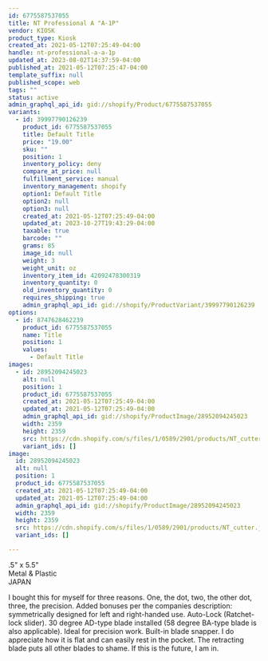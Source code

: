 ```yaml
---
id: 6775587537055
title: NT Professional A "A-1P"
vendor: KIOSK
product_type: Kiosk
created_at: 2021-05-12T07:25:49-04:00
handle: nt-professional-a-a-1p
updated_at: 2023-08-02T14:37:59-04:00
published_at: 2021-05-12T07:25:47-04:00
template_suffix: null
published_scope: web
tags: ""
status: active
admin_graphql_api_id: gid://shopify/Product/6775587537055
variants:
  - id: 39997790126239
    product_id: 6775587537055
    title: Default Title
    price: "19.00"
    sku: ""
    position: 1
    inventory_policy: deny
    compare_at_price: null
    fulfillment_service: manual
    inventory_management: shopify
    option1: Default Title
    option2: null
    option3: null
    created_at: 2021-05-12T07:25:49-04:00
    updated_at: 2023-10-27T19:43:29-04:00
    taxable: true
    barcode: ""
    grams: 85
    image_id: null
    weight: 3
    weight_unit: oz
    inventory_item_id: 42092478300319
    inventory_quantity: 0
    old_inventory_quantity: 0
    requires_shipping: true
    admin_graphql_api_id: gid://shopify/ProductVariant/39997790126239
options:
  - id: 8747628462239
    product_id: 6775587537055
    name: Title
    position: 1
    values:
      - Default Title
images:
  - id: 28952094245023
    alt: null
    position: 1
    product_id: 6775587537055
    created_at: 2021-05-12T07:25:49-04:00
    updated_at: 2021-05-12T07:25:49-04:00
    admin_graphql_api_id: gid://shopify/ProductImage/28952094245023
    width: 2359
    height: 2359
    src: https://cdn.shopify.com/s/files/1/0589/2901/products/NT_cutter.jpg?v=1620818749
    variant_ids: []
image:
  id: 28952094245023
  alt: null
  position: 1
  product_id: 6775587537055
  created_at: 2021-05-12T07:25:49-04:00
  updated_at: 2021-05-12T07:25:49-04:00
  admin_graphql_api_id: gid://shopify/ProductImage/28952094245023
  width: 2359
  height: 2359
  src: https://cdn.shopify.com/s/files/1/0589/2901/products/NT_cutter.jpg?v=1620818749
  variant_ids: []

---
```


.5" x 5.5"  
Metal & Plastic  
JAPAN

I bought this for myself for three reasons. One, the dot, two, the other dot, three, the precision. Added bonuses per the companies description: symmetrically designed for left and right-handed use. Auto-Lock (Ratchet-lock slider). 30 degree AD-type blade installed (58 degree BA-type blade is also applicable). Ideal for precision work. Built-in blade snapper. I do appreciate how it is flat and can easily rest in the pocket. The retracting blade puts all other blades to shame. If this is the future, I am in.